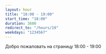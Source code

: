 ```yaml
---
layout: hour
title: "18:00 - 19:00"
start_time: "18:00"
duration: 3600
redirect_to: "/hours/19"
weekdays: "1234567"
---
```


<!-- Содержимое для отображения в 18:00 - 19:00 -->
<p>Добро пожаловать на страницу 18:00 - 19:00</p>
